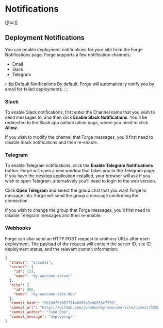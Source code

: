 # Notifications

[[toc]]

## Deployment Notifications

You can enable deployment notifications for your site from the Forge Notifications page. Forge supports a few notification channels:

- Email
- Slack
- Telegram

:::tip Default Notifications
By default, Forge will automatically notify you by email for failed deployments.
:::

### Slack

To enable Slack notifications, first enter the Channel name that you wish to send messages to, and then click **Enable Slack Notifications**. You'll be redirected to the Slack app authorization page, where you need to click **Allow**.

If you wish to modify the channel that Forge messages, you'll first need to disable Slack notifications and then re-enable.

### Telegram

To enable Telegram notifications, click the **Enable Telegram Notifications** button. Forge will open a new window that takes you to the Telegram page. If you have the desktop application installed, your browser will ask if you wish to open Telegram, alternatively you'll need to login to the web version.

Click **Open Telegram** and select the group chat that you want Forge to message into. Forge will send the group a message confirming the connection.

If you wish to change the group that Forge messages, you'll first need to disable Telegram messages and then re-enable.

### Webhooks

Forge can also send an HTTP POST request to arbitrary URLs after each deployment. The payload of the request will contain the server ID, site ID, deployment status, and the relevant commit information:

```json
{
  "status": "success",
  "server": {
    "id": 123,
    "name": "my-awesome-server"
  },
  "site": {
    "id": 456,
    "name": "my-awesome-site.dev"
  },
  "commit_hash": "382b0f5185773fa0f67a8ed8056c7759",
  "commit_url": "https://github.com/johndoe/my-awesome-site/commit/382b0f5185773fa0f67a8ed8056c7759",
  "commit_author": "John Doe",
  "commit_message": "deploying!"
}
```
